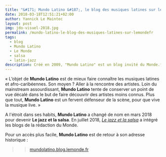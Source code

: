 ```yaml
---
title: "&#171; Mundo Latino &#187;, le blog des musiques latines sur le Monde.fr"
date: 2018-03-18T12:51:21+02:00
author: Yannick Le Maintec
layout: post
img: jdo-visuel-2018.jpg
permalink: /mundo-latino-le-blog-des-musiques-latines-sur-lemondefr
tags:
  - blog
  - Mundo Latino
  - Le Monde
  - salsa
  - latin-jazz
description: Créé en 2009, "Mundo Latino" est un blog invité du Monde.fr consacré aux musiques latines.
---
```


« L’objet de **Mundo Latino** est de mieux faire connaître les musiques latines et afro-caribéennes. Son moyen ? Aller à la rencontre des artistes. Loin du mainstream assourdissant, **Mundo Latino** tente de conserver un point de vue décalé dans le but de faire découvrir des artistes moins connus. Plus que tout, **Mundo Latino** est un fervent défenseur de la scène, pour que vive la musique live. »

A l'étroit dans ses habits, **Mundo Latino** a changé de nom en mars 2018 pour devenir **Le jazz et la salsa**. En juillet 2018, *[Le jazz et la salsa](https://www.lemonde.fr/le-jazz-et-la-salsa/)* a intégré les blogs de la rédaction du Monde.

Pour un accès plus facile, **Mundo Latino** est de retour à son adresse historique :

>> [mundolatino.blog.lemonde.fr](http://mundolatino.blog.lemonde.fr/)
